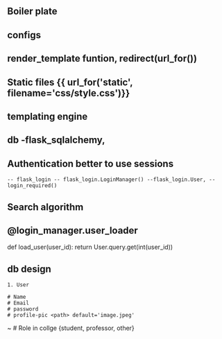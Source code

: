 ## Boiler plate
## configs
## **render_template** funtion, redirect(url_for())
## Static files {{ url_for('static', filename='css/style.css')}}
## templating engine
## db -flask_sqlalchemy, 
## Authentication better to use sessions    
    -- flask_login -- flask_login.LoginManager() --flask_login.User, --login_required()
## Search algorithm

## @login_manager.user_loader
def load_user(user_id):
    return User.query.get(int(user_id))

## db design 
    

    1. User

    # Name
    # Email 
    # password
    # profile-pic <path> default='image.jpeg'
   ~ # Role in collge {student, professor, other}
